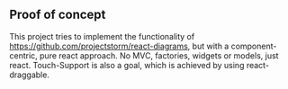 ## Proof of concept
This project tries to implement the functionality of https://github.com/projectstorm/react-diagrams, but with a component-centric, pure react approach. No MVC, factories, widgets or models, just react.
Touch-Support is also a goal, which is achieved by using react-draggable.
